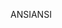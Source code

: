 <span data-ttu-id="aac8f-101">ANSI</span><span class="sxs-lookup"><span data-stu-id="aac8f-101">ANSI</span></span>